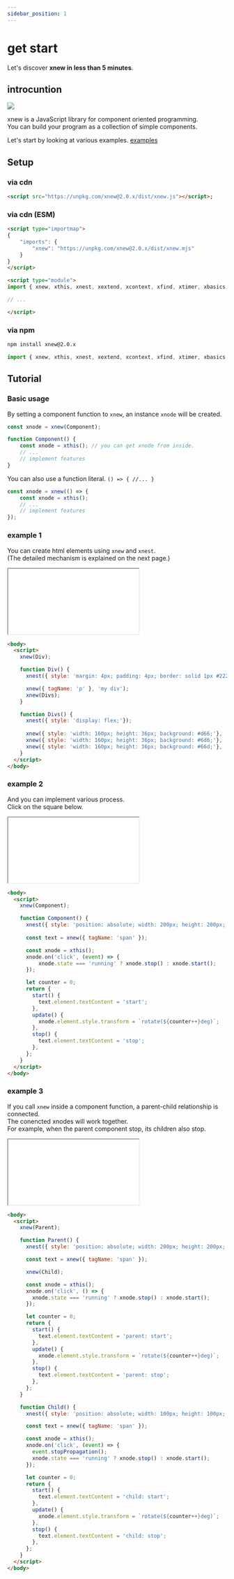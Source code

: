 ```yaml
---
sidebar_position: 1
---
```


# get start

Let's discover **xnew in less than 5 minutes**.


## introcuntion
![](/img/introduction.svg)  

xnew is a JavaScript library for component oriented programming.  
You can build your program as a collection of simple components.  

Let's start by looking at various examples. [examples](/xnew/docs/examples/cube)
## Setup
### via cdn
```html
<script src="https://unpkg.com/xnew@2.0.x/dist/xnew.js"></script>;
```

### via cdn (ESM)
```html
<script type="importmap">
{
    "imports": {
        "xnew": "https://unpkg.com/xnew@2.0.x/dist/xnew.mjs"
    }
}
</script>

<script type="module">
import { xnew, xthis, xnest, xextend, xcontext, xfind, xtimer, xbasics } from 'xnew'

// ...

</script>
```

### via npm
```bash
npm install xnew@2.0.x
```
```js
import { xnew, xthis, xnest, xextend, xcontext, xfind, xtimer, xbasics } from 'xnew'
```
## Tutorial
### Basic usage
By setting a component function to `xnew`, an instance `xnode` will be created.  
```js
const xnode = xnew(Component);    

function Component() {
    const xnode = xthis(); // you can get xnode from inside.
    // ...
    // implement features
}
```

You can also use a function literal.  `() => { //... }`
```js
const xnode = xnew(() => {
    const xnode = xthis();
    // ...
    // implement features
});
```

### example 1
You can create html elements using `xnew` and `xnest`.  
(The detailed mechanism is explained on the next page.)

<iframe style={{width:'100%',height:'200px',border:'solid 1px #AAA',borderRadius:'6px'}} src="/xnew/examples/getstart1.html" ></iframe>

```html
<body>
  <script>
    xnew(Div);

    function Div() {
      xnest({ style: 'margin: 4px; padding: 4px; border: solid 1px #222;'});

      xnew({ tagName: 'p' }, 'my div');
      xnew(Divs);
    }

    function Divs() {
      xnest({ style: 'display: flex;'});
   
      xnew({ style: 'width: 160px; height: 36px; background: #d66;'}, '1');
      xnew({ style: 'width: 160px; height: 36px; background: #6d6;'}, '2');
      xnew({ style: 'width: 160px; height: 36px; background: #66d;'}, '3');
    }
  </script>
</body>
```

### example 2
And you can implement various process.   
Click on the square below.

<iframe style={{width:'100%',height:'300px',border:'solid 1px #AAA',borderRadius:'6px'}} src="/xnew/examples/box.html" ></iframe>

```html
<body>
  <script>
    xnew(Component);

    function Component() {
      xnest({ style: 'position: absolute; width: 200px; height: 200px; inset: 0; margin: auto; background: #08F;'});
      
      const text = xnew({ tagName: 'span' });

      const xnode = xthis();
      xnode.on('click', (event) => {
          xnode.state === 'running' ? xnode.stop() : xnode.start();
      });

      let counter = 0;
      return {
        start() {
          text.element.textContent = 'start';
        },
        update() {
          xnode.element.style.transform = `rotate(${counter++}deg)`;
        },
        stop() {
          text.element.textContent = 'stop';
        },
      };
    }
  </script>
</body>
```
### example 3
If you call `xnew` inside a component function, a parent-child relationship is connected.  
The conencted xnodes will work together.  
For example, when the parent component stop, its children also stop.   

<iframe style={{width:'100%',height:'300px',border:'solid 1px #AAA',borderRadius:'6px'}} src="/xnew/examples/boxinbox.html" ></iframe>

```html
<body>
  <script>
    xnew(Parent);

    function Parent() {
      xnest({ style: 'position: absolute; width: 200px; height: 200px; inset: 0; margin: auto; background: #08F;'});

      const text = xnew({ tagName: 'span' });

      xnew(Child);

      const xnode = xthis();
      xnode.on('click', () => {
        xnode.state === 'running' ? xnode.stop() : xnode.start();
      });

      let counter = 0;
      return {
        start() {
          text.element.textContent = 'parent: start';
        },
        update() {
          xnode.element.style.transform = `rotate(${counter++}deg)`;
        },
        stop() {
          text.element.textContent = 'parent: stop';
        },
      };
    }

    function Child() {
      xnest({ style: 'position: absolute; width: 100px; height: 100px; inset: 0; margin: auto; background: #F80;' });

      const text = xnew({ tagName: 'span' });

      const xnode = xthis();
      xnode.on('click', (event) => {
        event.stopPropagation();
        xnode.state === 'running' ? xnode.stop() : xnode.start();
      });

      let counter = 0;
      return {
        start() {
          text.element.textContent = 'child: start';
        },
        update() {
          xnode.element.style.transform = `rotate(${counter++}deg)`;
        },
        stop() {
          text.element.textContent = 'child: stop';
        },
      };
    }
  </script>
</body>
```